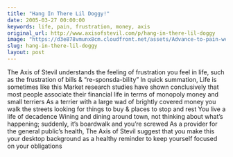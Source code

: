 ```yaml
---
title: "Hang In There Lil Doggy!"
date: 2005-03-27 00:00:00
keywords: life, pain, frustration, money, axis
original_url: http://www.axisofstevil.com/p/hang-in-there-lil-doggy
image: "https://d3e878vmunx8cm.cloudfront.net/assets/Advance-to-pain-web.jpg"
slug: hang-in-there-lil-doggy
layout: post
---
```


The Axis of Stevil understands the feeling of frustration you feel in life, such as the frustration of bills &amp; “re-sponsda-bility” In quick summation, Life is sometimes like this Market research studies have shown conclusively that most people associate their financial life in terms of monopoly money and small terriers As a terrier with a large wad of brightly covered money you walk the streets looking for things to buy &amp; places to stop and rest You live a life of decadence Wining and dining around town, not thinking about what’s happening; suddenly, it’s boardwalk and you’re screwed As a provider for the general public’s health, The Axis of Stevil suggest that you make this  your desktop background as a healthy reminder to keep yourself focused on your obligations

